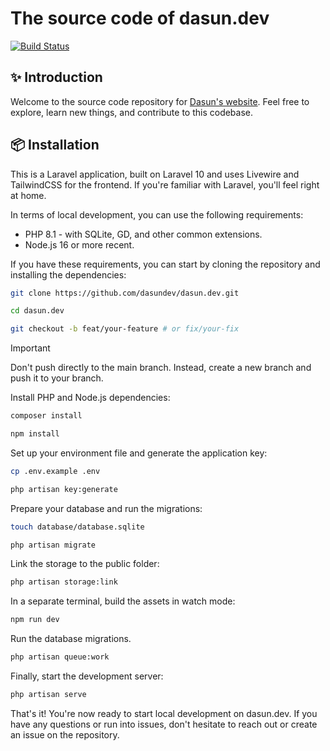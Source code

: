 # The source code of dasun.dev

<a href="https://github.com/dasundev/dasun.dev/actions"><img src="https://img.shields.io/github/actions/workflow/status/dasundev/dasun.dev/tests.yml?label=tests" alt="Build Status"></a>

## ✨ Introduction

Welcome to the source code repository for [Dasun's website](https://www.dasun.dev). Feel free to explore, learn new things, and contribute to this codebase.

## 📦 Installation

This is a Laravel application, built on Laravel 10 and uses Livewire and TailwindCSS for the frontend. If you're familiar with Laravel, you'll feel right at home.

In terms of local development, you can use the following requirements:

- PHP 8.1 - with SQLite, GD, and other common extensions.
- Node.js 16 or more recent.

If you have these requirements, you can start by cloning the repository and installing the dependencies:
```bash
git clone https://github.com/dasundev/dasun.dev.git

cd dasun.dev

git checkout -b feat/your-feature # or fix/your-fix
```

> [!IMPORTANT]
> Don't push directly to the main branch. Instead, create a new branch and push it to your branch.

Install PHP and Node.js dependencies:
```bash
composer install

npm install
```

Set up your environment file and generate the application key:
```bash
cp .env.example .env

php artisan key:generate
```

Prepare your database and run the migrations:
```bash
touch database/database.sqlite

php artisan migrate
```

Link the storage to the public folder:
```bash
php artisan storage:link
```

In a separate terminal, build the assets in watch mode:
```bash
npm run dev
```

Run the database migrations.
```bash
php artisan queue:work
```

Finally, start the development server:
```bash
php artisan serve
```

That's it! You're now ready to start local development on dasun.dev. If you have any questions or run into issues, don't hesitate to reach out or create an issue on the repository.


